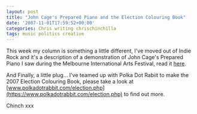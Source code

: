 ```yaml
---
layout: post
title: "John Cage's Prepared Piano and the Election Colouring Book"
date: '2007-11-01T17:59:52+00:00'
categories: Chris writing chrischinchilla
tags: music politics creative
---
```


This week my column is something a little different, I've moved out of Indie Rock and it's a description of a demonstration of John Cage's Prepared Piano I saw during the Melbourne International Arts Festival, read it [here](https://www.indieoma.com/public_journal.php?d=6883966fd8f918a4aa29be29d2c386fb).

And Finally, a little plug... I've teamed up with Polka Dot Rabiit to make the 2007 Election Colouring Book, please take a look at [www.polkadotrabbit.com/election.php](https://www.polkadotrabbit.com/election.php) to find out more.

Chinch xxx
